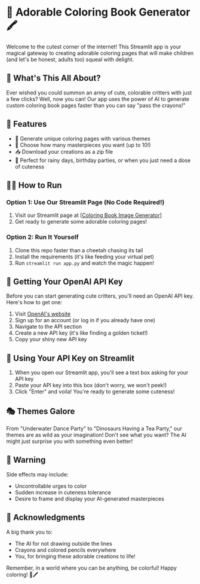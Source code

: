 # 🐘 Adorable Coloring Book Generator 🖍️

Welcome to the cutest corner of the internet! This Streamlit app is your magical gateway to creating adorable coloring pages that will make children (and let's be honest, adults too) squeal with delight.

## 🌟 What's This All About?

Ever wished you could summon an army of cute, colorable critters with just a few clicks? Well, now you can! Our app uses the power of AI to generate custom coloring book pages faster than you can say "pass the crayons!"

## 🚀 Features

- 🎨 Generate unique coloring pages with various themes
- 🔢 Choose how many masterpieces you want (up to 10!)
- 📥 Download your creations as a zip file
- 🌈 Perfect for rainy days, birthday parties, or when you just need a dose of cuteness

## 🏃‍♂️ How to Run

### Option 1: Use Our Streamlit Page (No Code Required!)

1. Visit our Streamlit page at [[Coloring Book Image Generator](https://coloring-images-generator.streamlit.app/)]
2. Get ready to generate some adorable coloring pages!

### Option 2: Run It Yourself

1. Clone this repo faster than a cheetah chasing its tail
2. Install the requirements (it's like feeding your virtual pet)
3. Run `streamlit run app.py` and watch the magic happen!

## 🔑 Getting Your OpenAI API Key

Before you can start generating cute critters, you'll need an OpenAI API key. Here's how to get one:

1. Visit [OpenAI's website](https://openai.com/api/)
2. Sign up for an account (or log in if you already have one)
3. Navigate to the API section
4. Create a new API key (it's like finding a golden ticket!)
5. Copy your shiny new API key

## 🎨 Using Your API Key on Streamlit

1. When you open our Streamlit app, you'll see a text box asking for your API key
2. Paste your API key into this box (don't worry, we won't peek!)
3. Click "Enter" and voila! You're ready to generate some cuteness!

## 🎭 Themes Galore

From "Underwater Dance Party" to "Dinosaurs Having a Tea Party," our themes are as wild as your imagination! Don't see what you want? The AI might just surprise you with something even better!

## 🚨 Warning

Side effects may include:
- Uncontrollable urges to color
- Sudden increase in cuteness tolerance
- Desire to frame and display your AI-generated masterpieces

## 🙏 Acknowledgments

A big thank you to:
- The AI for not drawing outside the lines
- Crayons and colored pencils everywhere
- You, for bringing these adorable creations to life!

Remember, in a world where you can be anything, be colorful! Happy coloring! 🌈🖍️
